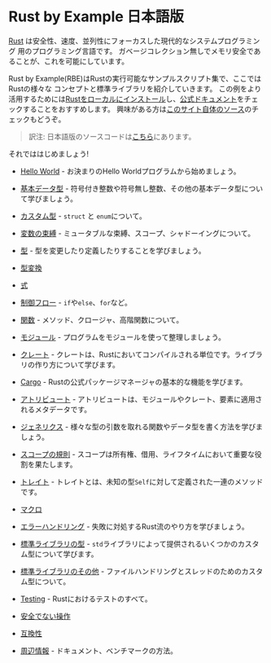 <!--
# Rust by Example
-->
# Rust by Example 日本語版

<!--
[Rust][rust] is a modern systems programming language focusing on safety, speed,
and concurrency. It accomplishes these goals by being memory safe without using 
garbage collection.
-->
[Rust][rust] は安全性、速度、並列性にフォーカスした現代的なシステムプログラミング
用のプログラミング言語です。
ガベージコレクション無しでメモリ安全であることが、これを可能にしています。

<!--
Rust by Example (RBE) is a collection of runnable examples that illustrate various Rust
concepts and standard libraries. To get even more out of these examples, don't forget
to [install Rust locally][install] and check out the [official docs][std]. 
Additionally for the curious, you can also [check out the source code for this site][home].
-->
Rust by Example(RBE)はRustの実行可能なサンプルスクリプト集で、ここではRustの様々な
コンセプトと標準ライブラリを紹介していきます。
この例をより活用するためには[Rustをローカルにインストール][install]し、[公式ドキュメント][std]をチェックすることをおすすめします。
興味がある方は[このサイト自体のソース][home]のチェックもどうぞ。

> 訳注:
> 日本語版のソースコードは[こちら][home-ja]にあります。

<!--
Now let's begin!
-->
それでははじめましょう!

<!--
- [Hello World](hello.md) - Start with a traditional Hello World program.
-->
- [Hello World](hello.md) - お決まりのHello Worldプログラムから始めましょう。


<!--
- [Primitives](primitives.md) - Learn about signed integers, unsigned integers and other primitives.
-->
- [基本データ型](primitives.md) - 符号付き整数や符号無し整数、その他の基本データ型について学びましょう。

<!--
- [Custom Types](custom_types.md) - `struct` and `enum`.
-->
- [カスタム型](custom_types.md) - `struct` と `enum`について。

<!--
- [Variable Bindings](variable_bindings.md) - mutable bindings, scope, shadowing.
-->
- [変数の束縛](variable_bindings.md) - ミュータブルな束縛、スコープ、シャドーイングについて。

<!--
- [Types](types.md) - Learn about changing and defining types.
-->
- [型](types.md) - 型を変更したり定義したりすることを学びましょう。

<!--
- [Conversion](conversion.md)
-->
- [型変換](conversion.md)

<!--
- [Expressions](expression.md)
-->
- [式](expression.md)

<!--
- [Flow of Control](flow_control.md) - `if`/`else`, `for`, and others.
-->
- [制御フロー](flow_control.md) - `if`や`else`、`for`など。

<!--
- [Functions](fn.md) - Learn about Methods, Closures and High Order Functions.
-->
- [関数](fn.md) - メソッド、クロージャ、高階関数について。

<!--
- [Modules](mod.md) - Organize code using modules
-->
- [モジュール](mod.md) - プログラムをモジュールを使って整理しましょう。

<!--
- [Crates](crates.md) - A crate is a compilation unit in Rust. Learn to create a library.
-->
- [クレート](crates.md) - クレートは、Rustにおいてコンパイルされる単位です。ライブラリの作り方について学びます。

<!--
- [Cargo](cargo.md) - Go through some basic features of the official Rust package management tool.
-->
- [Cargo](cargo.md) - Rustの公式パッケージマネージャの基本的な機能を学びます。

<!--
- [Attributes](attribute.md) - An attribute is metadata applied to some module, crate or item.
-->
- [アトリビュート](attribute.md) - アトリビュートは、モジュールやクレート、要素に適用されるメタデータです。

<!--
- [Generics](generics.md) - Learn about writing a function or data type which can work for multiple types of arguments.
-->
- [ジェネリクス](generics.md) - 様々な型の引数を取れる関数やデータ型を書く方法を学びましょう。

<!--
- [Scoping rules](scope.md) - Scopes play an important part in ownership, borrowing, and lifetimes.
-->
- [スコープの規則](scope.md) - スコープは所有権、借用、ライフタイムにおいて重要な役割を果たします。

<!--
- [Traits](trait.md) - A trait is a collection of methods defined for an unknown type: `Self`
-->
- [トレイト](trait.md) - トレイトとは、未知の型`Self`に対して定義された一連のメソッドです。

<!--
- [Macros](macros.md)
-->
- [マクロ](macros.md)

<!--
- [Error handling](error.md) - Learn Rust way of handling failures.
-->
- [エラーハンドリング](error.md) - 失敗に対処するRust流のやり方を学びましょう。

<!--
- [Std library types](std.md) - Learn about some custom types provided by `std` library.
-->
- [標準ライブラリの型](std.md) - `std`ライブラリによって提供されるいくつかのカスタム型について学びます。

<!--
- [Std misc](std_misc.md) - More custom types for file handling, threads.
-->
- [標準ライブラリのその他](std_misc.md) - ファイルハンドリングとスレッドのためのカスタム型について。

<!--
- [Testing](testing.md) - All sorts of testing in Rust.
-->
- [Testing](testing.md) - Rustにおけるテストのすべて。

<!--
- [Unsafe Operations](unsafe.md)
-->
- [安全でない操作](unsafe.md)

<!--
- [Compatibility](compatibility.md)
-->
- [互換性](compatibility.md)

<!--
- [Meta](meta.md) - Documentation, Benchmarking.
-->
- [周辺情報](meta.md) - ドキュメント、ベンチマークの方法。


[rust]: https://www.rust-lang.org/
[install]: https://www.rust-lang.org/tools/install
[std]: https://doc.rust-lang.org/std/
[home]: https://github.com/rust-lang/rust-by-example
[home-ja]: https://github.com/rust-lang-ja/rust-by-example-ja
